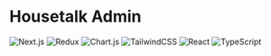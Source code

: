 # Housetalk Admin

![Next.js](https://img.shields.io/badge/Next.js-000000?style=flat-square&logo=next.js&logoColor=white) ![Redux](https://img.shields.io/badge/Redux-764ABC?style=flat-square&logo=redux&logoColor=white) ![Chart.js](https://img.shields.io/badge/Chart.js-FF6384?style=flat-square&logo=chartdotjs&logoColor=white) ![TailwindCSS](https://img.shields.io/badge/Tailwind_CSS-38B2AC?style=flat-square&logo=tailwind-css&logoColor=white) ![React](https://img.shields.io/badge/React-61DAFB?style=flat-square&logo=react&logoColor=black) ![TypeScript](https://img.shields.io/badge/TypeScript-3178C6?style=flat-square&logo=typescript&logoColor=white)
